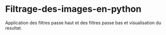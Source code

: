 # Filtrage-des-images-en-python
Application des filtres passe haut et des filtres passe bas et visualisation du resultat.
